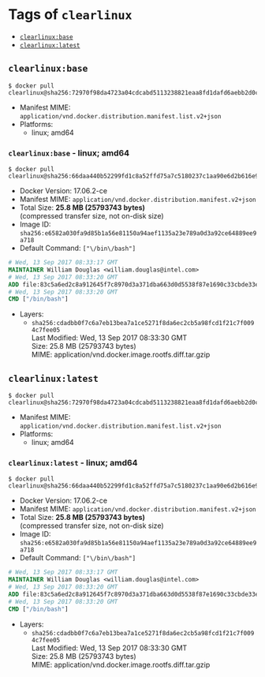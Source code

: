 <!-- THIS FILE IS GENERATED VIA './update-remote.sh' -->

# Tags of `clearlinux`

-	[`clearlinux:base`](#clearlinuxbase)
-	[`clearlinux:latest`](#clearlinuxlatest)

## `clearlinux:base`

```console
$ docker pull clearlinux@sha256:72970f98da4723a04cdcabd5113238821eaa8fd1dafd6aebb2d0c3977cf595b3
```

-	Manifest MIME: `application/vnd.docker.distribution.manifest.list.v2+json`
-	Platforms:
	-	linux; amd64

### `clearlinux:base` - linux; amd64

```console
$ docker pull clearlinux@sha256:66daa440b52299fd1c8a52ffd75a7c5180237c1aa90e6d2b616e9f460d45a2f2
```

-	Docker Version: 17.06.2-ce
-	Manifest MIME: `application/vnd.docker.distribution.manifest.v2+json`
-	Total Size: **25.8 MB (25793743 bytes)**  
	(compressed transfer size, not on-disk size)
-	Image ID: `sha256:e6582a030fa9d85b1a56e81150a94aef1135a23e789a0d3a92ce64889ee9a718`
-	Default Command: `["\/bin\/bash"]`

```dockerfile
# Wed, 13 Sep 2017 08:33:17 GMT
MAINTAINER William Douglas <william.douglas@intel.com>
# Wed, 13 Sep 2017 08:33:20 GMT
ADD file:83c5a6ed2c8a912645f7c8970d3a371dba663d0d5538f87e1690c33cbde33e65 in / 
# Wed, 13 Sep 2017 08:33:20 GMT
CMD ["/bin/bash"]
```

-	Layers:
	-	`sha256:cdadbb0f7c6a7eb13bea7a1ce5271f8da6ec2cb5a98fcd1f21c7f0094c7fee05`  
		Last Modified: Wed, 13 Sep 2017 08:33:30 GMT  
		Size: 25.8 MB (25793743 bytes)  
		MIME: application/vnd.docker.image.rootfs.diff.tar.gzip

## `clearlinux:latest`

```console
$ docker pull clearlinux@sha256:72970f98da4723a04cdcabd5113238821eaa8fd1dafd6aebb2d0c3977cf595b3
```

-	Manifest MIME: `application/vnd.docker.distribution.manifest.list.v2+json`
-	Platforms:
	-	linux; amd64

### `clearlinux:latest` - linux; amd64

```console
$ docker pull clearlinux@sha256:66daa440b52299fd1c8a52ffd75a7c5180237c1aa90e6d2b616e9f460d45a2f2
```

-	Docker Version: 17.06.2-ce
-	Manifest MIME: `application/vnd.docker.distribution.manifest.v2+json`
-	Total Size: **25.8 MB (25793743 bytes)**  
	(compressed transfer size, not on-disk size)
-	Image ID: `sha256:e6582a030fa9d85b1a56e81150a94aef1135a23e789a0d3a92ce64889ee9a718`
-	Default Command: `["\/bin\/bash"]`

```dockerfile
# Wed, 13 Sep 2017 08:33:17 GMT
MAINTAINER William Douglas <william.douglas@intel.com>
# Wed, 13 Sep 2017 08:33:20 GMT
ADD file:83c5a6ed2c8a912645f7c8970d3a371dba663d0d5538f87e1690c33cbde33e65 in / 
# Wed, 13 Sep 2017 08:33:20 GMT
CMD ["/bin/bash"]
```

-	Layers:
	-	`sha256:cdadbb0f7c6a7eb13bea7a1ce5271f8da6ec2cb5a98fcd1f21c7f0094c7fee05`  
		Last Modified: Wed, 13 Sep 2017 08:33:30 GMT  
		Size: 25.8 MB (25793743 bytes)  
		MIME: application/vnd.docker.image.rootfs.diff.tar.gzip
